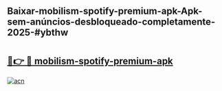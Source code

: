 ## Baixar-mobilism-spotify-premium-apk-Apk-sem-anúncios-desbloqueado-completamente-2025-#ybthw

# <h2><a href="https://ainizakaria.my?title=mobilism-spotify-premium-apk&ref=20M">🔗👉 🔴 mobilism-spotify-premium-apk</a></h2>

[![acn](https://github.com/user-attachments/assets/0f9c940e-d8b0-45ae-aac7-cd30a18b3e1c)](https://ainizakaria.my?title=mobilism-spotify-premium-apk&ref=20M)

